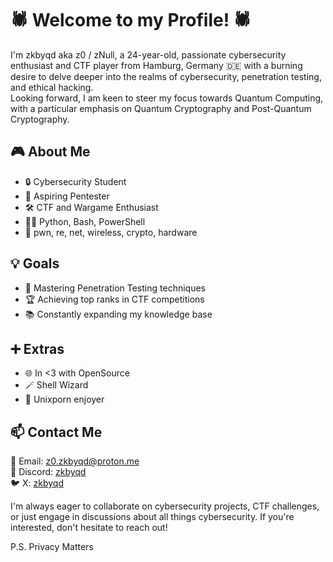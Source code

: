 # 🕷️ Welcome to my Profile! 🕷️

I'm zkbyqd aka z0 / zNull, a 24-year-old, passionate cybersecurity enthusiast and CTF player from Hamburg, Germany 🇩🇪 with a burning desire to delve deeper into the realms of cybersecurity, penetration testing, and ethical hacking. \
Looking forward, I am keen to steer my focus towards Quantum Computing, with a particular emphasis on Quantum Cryptography and Post-Quantum Cryptography.

## 🎮 About Me

- 🔒 Cybersecurity Student
- 🚀 Aspiring Pentester
- 🛠️ CTF and Wargame Enthusiast
- 🧑‍💻 Python, Bash, PowerShell
- 🖤 pwn, re, net, wireless, crypto, hardware

## 💡 Goals

- 🔐 Mastering Penetration Testing techniques
- 🏆 Achieving top ranks in CTF competitions
- 📚 Constantly expanding my knowledge base

## ➕ Extras

- 🌐 In <3 with OpenSource
- 🪄 Shell Wizard
- 🎨 Unixporn enjoyer

## 📫 Contact Me

📧 Email: [z0.zkbyqd@proton.me](mailto:z0.zkbyqd@proton.me) \
🤖 Discord: [zkbyqd](discord.gg/VqgkSsd2) \
🐦 X: [zkbyqd](https://x.com/zkbyqd)

I'm always eager to collaborate on cybersecurity projects, CTF challenges, or just engage in discussions about all things cybersecurity. If you're interested, don't hesitate to reach out!

P.S. Privacy Matters

